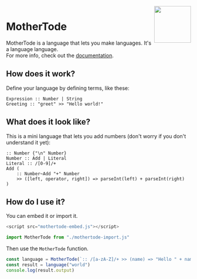 <img align="right" height="100" src="http://todepond.com/IMG/MotherTode@0.25x.png">

# MotherTode

MotherTode is a language that lets you make languages. It's a language language.<br>
For more info, check out the [documentation](https://l2wilson94.gitbook.io/mothertode/).

## How does it work?
Define your language by defining terms, like these:

```
Expression :: Number | String
Greeting :: "greet" >> "Hello world!"
```

## What does it look like?
This is a mini language that lets you add numbers (don't worry if you don't understand it yet):
```
:: Number {"\n" Number}
Number :: Add | Literal
Literal :: /[0-9]/+
Add (
    :: Number~Add "+" Number
    >> ([left, operator, right]) => parseInt(left) + parseInt(right)
)
```

## How do I use it?
You can embed it or import it.
```js
<script src="mothertode-embed.js"></script>
```
```js
import MotherTode from "./mothertode-import.js"
```
Then use the `MotherTode` function.
```js
const language = MotherTode(`:: /[a-zA-Z]/+ >> (name) => "Hello " + name + "!"`)
const result = language("world")
console.log(result.output)
```
